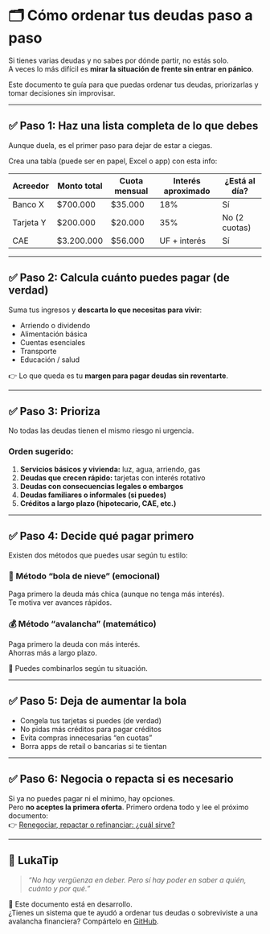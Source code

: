 # 🗂️ Cómo ordenar tus deudas paso a paso

Si tienes varias deudas y no sabes por dónde partir, no estás solo.  
A veces lo más difícil es **mirar la situación de frente sin entrar en pánico**.

Este documento te guía para que puedas ordenar tus deudas, priorizarlas y tomar decisiones sin improvisar.

---

## ✅ Paso 1: Haz una lista completa de lo que debes

Aunque duela, es el primer paso para dejar de estar a ciegas.

Crea una tabla (puede ser en papel, Excel o app) con esta info:

| Acreedor       | Monto total | Cuota mensual | Interés aproximado | ¿Está al día? |
|----------------|-------------|----------------|---------------------|---------------|
| Banco X        | $700.000    | $35.000        | 18%                 | Sí            |
| Tarjeta Y      | $200.000    | $20.000        | 35%                 | No (2 cuotas) |
| CAE            | $3.200.000  | $56.000        | UF + interés        | Sí            |

---

## ✅ Paso 2: Calcula cuánto puedes pagar (de verdad)

Suma tus ingresos y **descarta lo que necesitas para vivir**:  
- Arriendo o dividendo  
- Alimentación básica  
- Cuentas esenciales  
- Transporte  
- Educación / salud

👉 Lo que queda es tu **margen para pagar deudas sin reventarte**.

---

## ✅ Paso 3: Prioriza

No todas las deudas tienen el mismo riesgo ni urgencia.

### Orden sugerido:

1. **Servicios básicos y vivienda:** luz, agua, arriendo, gas
2. **Deudas que crecen rápido:** tarjetas con interés rotativo
3. **Deudas con consecuencias legales o embargos**
4. **Deudas familiares o informales (si puedes)**
5. **Créditos a largo plazo (hipotecario, CAE, etc.)**

---

## ✅ Paso 4: Decide qué pagar primero

Existen dos métodos que puedes usar según tu estilo:

### 🧠 Método “bola de nieve” (emocional)
Paga primero la deuda más chica (aunque no tenga más interés).  
Te motiva ver avances rápidos.

### 💰 Método “avalancha” (matemático)
Paga primero la deuda con más interés.  
Ahorras más a largo plazo.

🔎 Puedes combinarlos según tu situación.

---

## ✅ Paso 5: Deja de aumentar la bola

- Congela tus tarjetas si puedes (de verdad)
- No pidas más créditos para pagar créditos
- Evita compras innecesarias “en cuotas”
- Borra apps de retail o bancarias si te tientan

---

## ✅ Paso 6: Negocia o repacta si es necesario

Si ya no puedes pagar ni el mínimo, hay opciones.  
Pero **no aceptes la primera oferta**. Primero ordena todo y lee el próximo documento:  
👉 [Renegociar, repactar o refinanciar: ¿cuál sirve?](renegociar-vs-repactar.md)

---

## 🧠 LukaTip

> *“No hay vergüenza en deber. Pero sí hay poder en saber a quién, cuánto y por qué.”*

📌 Este documento está en desarrollo.  
¿Tienes un sistema que te ayudó a ordenar tus deudas o sobreviviste a una avalancha financiera? Compártelo en [GitHub](https://github.com/tuusuario/lukalibre).

